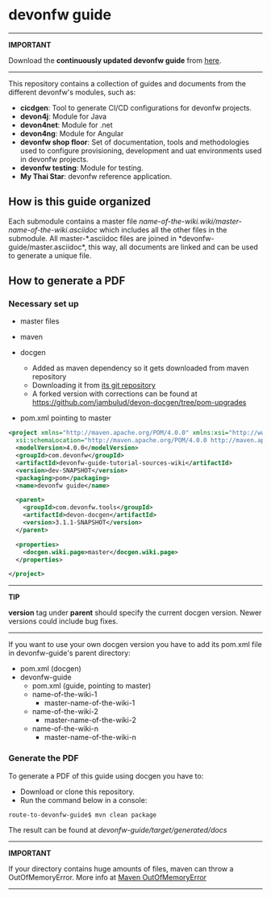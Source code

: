# devonfw guide

---

**IMPORTANT**

Download the **continuously updated devonfw guide** from [here](https://github.com/devonfw/devonfw-guide/raw/master/devonfw_guide.pdf).

---

This repository contains a collection of guides and documents from the different devonfw's modules, such as:

- **cicdgen**: Tool to generate CI/CD configurations for devonfw projects.
- **devon4j**: Module for Java
- **devon4net**: Module for .net
- **devon4ng**: Module for Angular
- **devonfw shop floor**: Set of documentation, tools and methodologies used to configure provisioning, development and uat environments used in devonfw projects.
- **devonfw testing**: Module for testing.
- **My Thai Star**: devonfw reference application.

## How is this guide organized

Each submodule contains a master file _name-of-the-wiki.wiki/master-name-of-the-wiki.asciidoc_ which includes all the other files in the submodule. All master-*.asciidoc files are joined in *devonfw-guide/master.asciidoc\*, this way, all documents are linked and can be used to generate a unique file.

## How to generate a PDF

### Necessary set up

- master files
- maven
- docgen

  - Added as maven dependency so it gets downloaded from maven repository
  - Downloading it from [its git repository](https://github.com/devonfw/devon-docgen)
  - A forked version with corrections can be found at https://github.com/jambulud/devon-docgen/tree/pom-upgrades

- pom.xml pointing to master

```xml
<project xmlns="http://maven.apache.org/POM/4.0.0" xmlns:xsi="http://www.w3.org/2001/XMLSchema-instance"
  xsi:schemaLocation="http://maven.apache.org/POM/4.0.0 http://maven.apache.org/xsd/maven-4.0.0.xsd">
  <modelVersion>4.0.0</modelVersion>
  <groupId>com.devonfw</groupId>
  <artifactId>devonfw-guide-tutorial-sources-wiki</artifactId>
  <version>dev-SNAPSHOT</version>
  <packaging>pom</packaging>
  <name>devonfw guide</name>

  <parent>
    <groupId>com.devonfw.tools</groupId>
    <artifactId>devon-docgen</artifactId>
    <version>3.1.1-SNAPSHOT</version>
  </parent>

  <properties>
    <docgen.wiki.page>master</docgen.wiki.page>
  </properties>

</project>
```

---

**TIP**

**version** tag under **parent** should specify the current docgen version. Newer versions could include bug fixes.

---

If you want to use your own docgen version you have to add its pom.xml file in devonfw-guide's parent directory:

- pom.xml (docgen)
- devonfw-guide
  - pom.xml (guide, pointing to master)
  - name-of-the-wiki-1
    - master-name-of-the-wiki-1
  - name-of-the-wiki-2
    - master-name-of-the-wiki-2
  - name-of-the-wiki-n
    - master-name-of-the-wiki-n

### Generate the PDF

To generate a PDF of this guide using docgen you have to:

- Download or clone this repository.
- Run the command below in a console:

```bash
route-to-devonfw-guide$ mvn clean package
```

The result can be found at _devonfw-guide/target/generated/docs_

---

**IMPORTANT**

If your directory contains huge amounts of files, maven can throw a OutOfMemoryError. More info at [Maven OutOfMemoryError](https://cwiki.apache.org/confluence/display/MAVEN/OutOfMemoryError)

---
